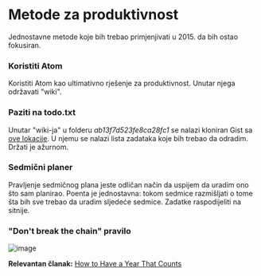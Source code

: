 # Metode za produktivnost

Jednostavne metode koje bih trebao primjenjivati u 2015. da bih ostao fokusiran.

### Koristiti Atom

Koristiti Atom kao ultimativno rješenje za produktivnost. Unutar njega održavati "wiki".

### Paziti na todo.txt

Unutar "wiki-ja" u folderu _ab13f7d523fe8ca28fc1_ se nalazi kloniran Gist sa [ove lokacije](https://gist.github.com/aleksandar-todorovic/ab13f7d523fe8ca28fc1). U njemu se nalazi lista zadataka koje bih trebao da odradim. Držati je ažurnom.

### Sedmični planer

Pravljenje sedmičnog plana jeste odličan način da uspijem da uradim ono što sam planirao. Poenta je jednostavna: tokom sedmice razmišljati o tome šta bih sve trebao da uradim sljedeće sedmice. Zadatke raspodijeliti na sitnije.

### "Don't break the chain" pravilo

![image](http://40.media.tumblr.com/5c37230e679296bf6788dc9a5c0d472d/tumblr_nhj6ptTe8s1u7ou21o1_1280.png)

**Relevantan članak:** [How to Have a Year That Counts](https://t.co/t6jCTGYY3d)
